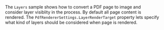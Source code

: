 The `Layers` sample shows how to convert a PDF page to image and consider layer visiblity in the process.
By default all page content is rendered. The `PdfRendererSettings.LayerRenderTarget` property lets specify what kind of layers should be considered when page is rendered. 
